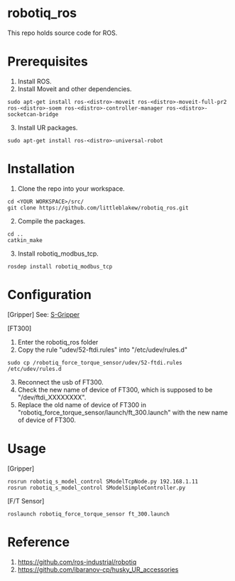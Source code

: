 # robotiq_ros

This repo holds source code for ROS.

# Prerequisites
1. Install ROS.
2. Install Moveit and other dependencies.
```
sudo apt-get install ros-<distro>-moveit ros-<distro>-moveit-full-pr2 ros-<distro>-soem ros-<distro>-controller-manager ros-<distro>-socketcan-bridge
```
3. Install UR packages.
```
sudo apt-get install ros-<distro>-universal-robot
```
# Installation
1. Clone the repo into your workspace.
```
cd <YOUR WORKSPACE>/src/
git clone https://github.com/littleblakew/robotiq_ros.git
```
2. Compile the packages.
```
cd ..
catkin_make
```
3. Install robotiq_modbus_tcp. 
```
rosdep install robotiq_modbus_tcp 
```

# Configuration
[Gripper]
See: [S-Gripper][]

[FT300]
1. Enter the robotiq_ros folder
2. Copy the rule "udev/52-ftdi.rules" into "/etc/udev/rules.d"
```
sudo cp /robotiq_force_torque_sensor/udev/52-ftdi.rules /etc/udev/rules.d
```
3. Reconnect the usb of FT300.
4. Check the new name of device of FT300, which is supposed to be "/dev/ftdi_XXXXXXXX".
5. Replace the old name of device of FT300 in "robotiq_force_torque_sensor/launch/ft_300.launch" with the new name of device of FT300.

# Usage
[Gripper]
```
rosrun robotiq_s_model_control SModelTcpNode.py 192.168.1.11 
rosrun robotiq_s_model_control SModelSimpleController.py 
```
[F/T Sensor]
```
roslaunch robotiq_force_torque_sensor ft_300.launch
```
[ROS force_torque_tools]: http://wiki.ros.org/force_torque_tools/Tutorials/Force-torque%20sensor%20calibration
[S-Gripper]: https://us.v-cdn.net/6027406/uploads/editor/8j/gmmvz5b1kx3j.pdf


# Reference
1. https://github.com/ros-industrial/robotiq
2. https://github.com/ibaranov-cp/husky_UR_accessories
